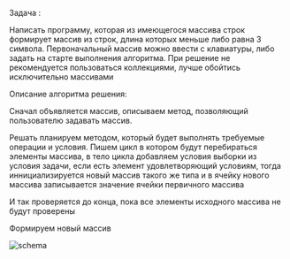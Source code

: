 Задача :

Написать программу, которая из имеющегося массива строк формирует массив из строк, длина которых меньше либо равна 3 символа. Первоначальный массив можно ввести с клавиатуры, либо задать на старте выполнения алгоритма. При решение не рекомендуется пользоваться коллекциями, лучше обойтись исключительно массивами

Описание алгоритма решения:

Сначал объявляется  массив, описываем метод, позволяющий пользователю задавать массив. 

Решать планируем методом, который будет выполнять требуемые операции и условия. Пишем цикл в котором будут перебираться элементы массива, в тело цикла добавляем условия выборки из условия задачи, если есть элемент удовлетворяющий условиям, тогда иннициализируется новый массив такого же типа и в ячейку нового массива записывается значение ячейки первичного массива

И так проверяется до конца, пока все элементы исходного массива не будут проверены
 
 Формируем новый массив

![schema](https://user-images.githubusercontent.com/104495828/190871330-f0f7df4c-37e7-4552-ad3e-5da89de7bc1c.png)

